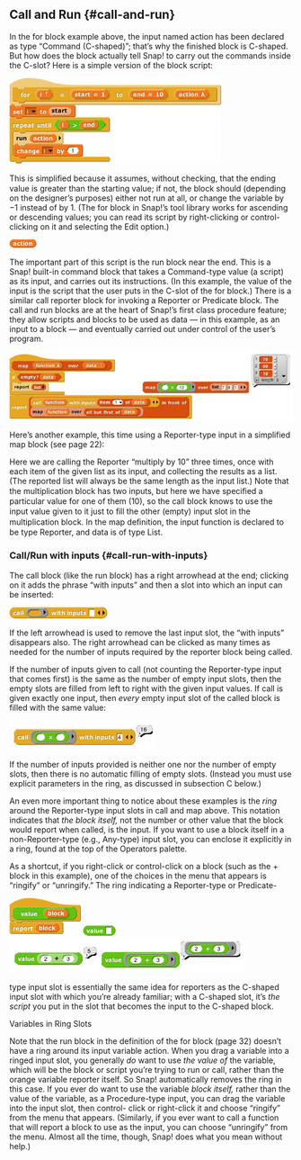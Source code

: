 ## Call and Run {#call-and-run}

In the for block example above, the input named action has been declared as type “Command (C-shaped)”; that’s why the finished block is C-shaped. But how does the block actually tell Snap! to carry out the commands inside the C-slot? Here is a simple version of the block script:

![image](SnapManual/Image_124.png)

This is simpliﬁed because it assumes, without checking, that the ending value is greater than the starting value; if not, the block should (depending on the designer’s purposes) either not run at all, or change the variable by −1 instead of by 1\. (The for block in Snap!’s tool library works for ascending or descending values; you can read its script by right-clicking or control-clicking on it and selecting the Edit option.)

![image](SnapManual/Image_125.png)

The important part of this script is the run block near the end. This is a Snap! built-in command block that takes a Command-type value (a script) as its input, and carries out its instructions. (In this example, the value of the input is the script that the user puts in the C-slot of the for block.) There is a similar call reporter block for invoking a Reporter or Predicate block. The call and run blocks are at the heart of Snap!’s first class procedure feature; they allow scripts and blocks to be used as data — in this example, as an input to a block — and eventually carried out under control of the user’s program.

![image](SnapManual/Image_126.png)

Here’s another example, this time using a Reporter-type input in a simplified map block (see page 22):

Here we are calling the Reporter “multiply by 10” three times, once with each item of the given list as its input, and collecting the results as a list. (The reported list will always be the same length as the input list.) Note that the multiplication block has two inputs, but here we have speciﬁed a particular value for one of them (10), so the call block knows to use the input value given to it just to ﬁll the other (empty) input slot in the multiplication block. In the map deﬁnition, the input function is declared to be type Reporter, and data is of type List.

### Call/Run with inputs {#call-run-with-inputs}

The call block (like the run block) has a right arrowhead at the end; clicking on it adds the phrase “with inputs” and then a slot into which an input can be inserted:

![image](SnapManual/Image_127.png)

If the left arrowhead is used to remove the last input slot, the “with inputs” disappears also. The right arrowhead can be clicked as many times as needed for the number of inputs required by the reporter block being called.

If the number of inputs given to call (not counting the Reporter-type input that comes first) is the same as the number of empty input slots, then the empty slots are filled from left to right with the given input values. If call is given exactly one input, then _every_ empty input slot of the called block is filled with the same value:

![image](SnapManual/Image_128.jpg)

If the number of inputs provided is neither one nor the number of empty slots, then there is no automatic filling of empty slots. (Instead you must use explicit parameters in the ring, as discussed in subsection C below.)

An even more important thing to notice about these examples is the _ring_ around the Reporter-type input slots in call and map above. This notation indicates that _the block itself,_ not the number or other value that the block would report when called, is the input. If you want to use a block itself in a non-Reporter-type (e.g., Any-type) input slot, you can enclose it explicitly in a ring, found at the top of the Operators palette.

As a shortcut, if you right-click or control-click on a block (such as the + block in this example), one of the choices in the menu that appears is “ringify” or “unringify.” The ring indicating a Reporter-type or Predicate-

![image](SnapManual/Image_129.png) ![image](SnapManual/Image_130.png) ![image](SnapManual/Image_131.png)

type input slot is essentially the same idea for reporters as the C-shaped input slot with which you’re already familiar; with a C-shaped slot, it’s _the script_ you put in the slot that becomes the input to the C-shaped block.

Variables in Ring Slots

Note that the run block in the definition of the for block (page 32) doesn’t have a ring around its input variable action. When you drag a variable into a ringed input slot, you generally _do_ want to use _the value of_ the variable, which will be the block or script you’re trying to run or call, rather than the orange variable reporter itself. So Snap! automatically removes the ring in this case. If you ever do want to use the variable _block itself,_ rather than the value of the variable, as a Procedure-type input, you can drag the variable into the input slot, then control- click or right-click it and choose “ringify” from the menu that appears. (Similarly, if you ever want to call a function that will report a block to use as the input, you can choose “unringify” from the menu. Almost all the time, though, Snap! does what you mean without help.)
